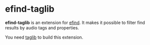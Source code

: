 # efind-taglib

**efind-taglib** is an extension for [efind](https://github.com/20centaurifux/efind).
It makes it possible to filter find results by audio tags and properties.

You need [taglib](http://taglib.org/) to build this extension.
